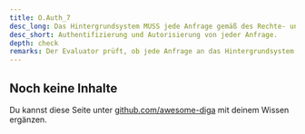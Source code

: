 ```yaml
---
title: O.Auth_7
desc_long: Das Hintergrundsystem MUSS jede Anfrage gemäß des Rechte- und Rollenkonzeptes (vgl.O.Auth_1) authentifizieren und autorisieren.
desc_short: Authentifizierung und Autorisierung von jeder Anfrage.
depth: check
remarks: Der Evaluator prüft, ob jede Anfrage an das Hintergrundsystem gemäß dem Rechte- und Rollenkonzept authentifiziert und autorisiert wird.
---
```


## Noch keine Inhalte

Du kannst diese Seite unter [github.com/awesome-diga](https://github.com/awesome-diga/tr-faq) mit deinem Wissen ergänzen.
